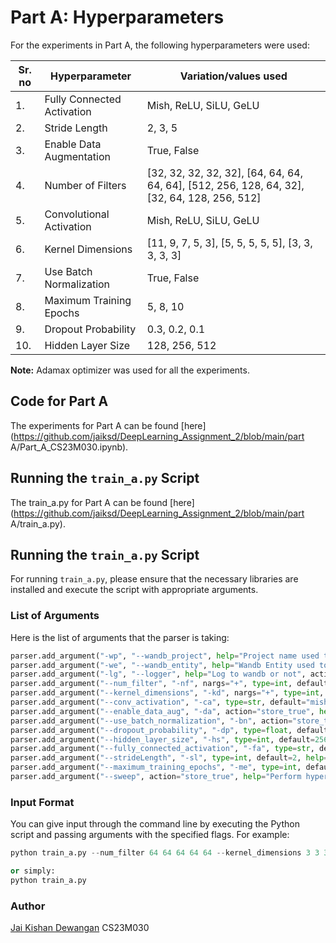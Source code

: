 # Part A: Hyperparameters

For the experiments in Part A, the following hyperparameters were used:

|Sr. no| Hyperparameter            | Variation/values used                                               |
|------|--------------------------|----------------------------------------------------------------------|
|1.    | Fully Connected Activation | Mish, ReLU, SiLU, GeLU                                           |
|2.    | Stride Length              | 2, 3, 5                                                           |
|3.    | Enable Data Augmentation   | True, False                                                       |
|4.    | Number of Filters          | [32, 32, 32, 32, 32], [64, 64, 64, 64, 64], [512, 256, 128, 64, 32], [32, 64, 128, 256, 512] |
|5.    | Convolutional Activation   | Mish, ReLU, SiLU, GeLU                                           |
|6.    | Kernel Dimensions          | [11, 9, 7, 5, 3], [5, 5, 5, 5, 5], [3, 3, 3, 3, 3]                |
|7.    | Use Batch Normalization    | True, False                                                       |
|8.    | Maximum Training Epochs    | 5, 8, 10                                                          |
|9.    | Dropout Probability        | 0.3, 0.2, 0.1                                                    |
|10.   | Hidden Layer Size          | 128, 256, 512                                                     |

**Note:** Adamax optimizer was used for all the experiments.

## Code for Part A

The experiments for Part A can be found [here](https://github.com/jaiksd/DeepLearning_Assignment_2/blob/main/part A/Part_A_CS23M030.ipynb).

## Running the `train_a.py` Script
The train_a.py for Part A can be found [here](https://github.com/jaiksd/DeepLearning_Assignment_2/blob/main/part A/train_a.py).

## Running the `train_a.py` Script

For running `train_a.py`, please ensure that the necessary libraries are installed and execute the script with appropriate arguments.

### List of Arguments

Here is the list of arguments that the parser is taking:

```python
parser.add_argument("-wp", "--wandb_project", help="Project name used to track experiments in Weights & Biases dashboard", type=str, default="Deep_Learning_A2") # Project name for Weights & Biases 
parser.add_argument("-we", "--wandb_entity", help="Wandb Entity used to track experiments in the Weights & Biases dashboard", type=str, default="cs23m030") # Wandb Entity 
parser.add_argument("-lg", "--logger", help="Log to wandb or not", action="store_true") # Option to log to Weights & Biases 
parser.add_argument("--num_filter", "-nf", nargs="+", type=int, default=[64, 64, 64, 64, 64], help="List of numbers of filters in the CNN layers") # Number of filters in each CNN layer 
parser.add_argument("--kernel_dimensions", "-kd", nargs="+", type=int, default=[3, 3, 3, 3, 3], help="List of dimensions of the kernels in the CNN layers") # Kernel dimensions for each CNN layer 
parser.add_argument("--conv_activation", "-ca", type=str, default="mish", help="Activation function for the convolutional layers") # Activation function for convolutional layers 
parser.add_argument("--enable_data_aug", "-da", action="store_true", help="Enable data augmentation") # Option to enable data augmentation 
parser.add_argument("--use_batch_normalization", "-bn", action="store_true", help="Use batch normalization") # Option to use batch normalization 
parser.add_argument("--dropout_probability", "-dp", type=float, default=0.1, help="Dropout probability for fully connected layers") # Dropout probability for fully connected layers 
parser.add_argument("--hidden_layer_size", "-hs", type=int, default=256, help="Size of the hidden layer in the fully connected layers") # Size of the hidden layer 
parser.add_argument("--fully_connected_activation", "-fa", type=str, default="mish", help="Activation function for the fully connected layers") # Activation function for fully connected layers 
parser.add_argument("--strideLength", "-sl", type=int, default=2, help="Stride length for max pooling") # Stride length for max pooling 
parser.add_argument("--maximum_training_epochs", "-me", type=int, default=10, help="Maximum number of training epochs") # Maximum number of training epochs 
parser.add_argument("--sweep", action="store_true", help="Perform hyperparameter tuning using wandb sweeps") # Option to perform hyperparameter tuning
```
### Input Format

You can give input through the command line by executing the Python script and passing arguments with the specified flags. For example:
```python
python train_a.py --num_filter 64 64 64 64 64 --kernel_dimensions 3 3 3 3 3 --conv_activation mish --enable_data_aug --use_batch_normalization --dropout_probability 0.1 --hidden_layer_size 256 --fully_connected_activation mish --strideLength 2 --maximum_training_epochs 10 --sweep

or simply:
python train_a.py
```

### Author
[Jai Kishan Dewangan](https://github.com/jaiksd)
CS23M030
